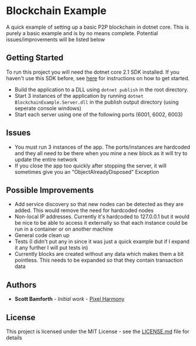 # Blockchain Example

A quick example of setting up a basic P2P blockchain in dotnet core. This is purely a basic example and is by no means complete. Potential issues/improvements will be listed below

## Getting Started

To run this project you will need the dotnet core 2.1 SDK installed. If you haven't use this SDK before, see [here](https://www.microsoft.com/net/learn/get-started-with-dotnet-tutorial) for instructions on how to get started.

- Build the application to a DLL using `dotnet publish` in the root directory.
- Start 3 instances of the application by running `dotnet BlockchainExample.Server.dll` in the publish output directory (using seperate console windows)
- Start each server using one of the following ports (6001, 6002, 6003)

## Issues

- You must run 3 instances of the app. The ports/instances are hardcoded and they all need to be there when you mine a new block as it will try to update the entire network
- If you close the app too quickly after stopping the server, it will sometimes give you an "ObjectAlreadyDisposed" Exception

## Possible Improvements

- Add service discovery so that new nodes can be detected as they are added. This would remove the need for hardcoded nodes
- Non-local IP addresses. Currently it's hardcoded to 127.0.0.1 but it would be nice to be able to access it externally so that each instance could be run in a container or on another machine
- General code clean up
- Tests (I didn't put any in since it was just a quick example but if I expand it any further I will put tests in)
- Currently blocks are created without any data which makes them a bit pointless. This needs to be expanded so that they contain transaction data

## Authors

* **Scott Bamforth** - *Initial work* - [Pixel Harmony](https://github.com/pixelharmony)

## License

This project is licensed under the MIT License - see the [LICENSE.md](LICENSE.md) file for details
